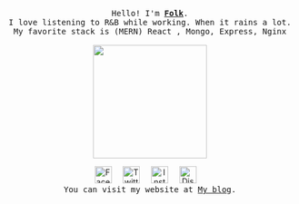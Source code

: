 <p align="center">
  <br>
  <samp>
    Hello! I'm <b><a rel="nofollow noopener noreferrer" target="_blank" href="https://github.com/Kongthap-code">Folk</a></b>.
    <br>I love listening to R&B while working. When it rains a lot.<br>
    My favorite stack is (MERN) React , Mongo, Express, Nginx<br><br>
  </samp>
  
  <img src="https://media.discordapp.net/attachments/802266980873666600/866313894926090270/bonefire.gif" width="200"/>

  <p align="center">
      <a rel="nofollow noopener noreferrer" target="_blank" href="https://www.facebook.com/profile.php?id=100009380508678">
        <img src="https://media.discordapp.net/attachments/802266980873666600/866302320630693918/162-1622540_8bit-icons-02-8-bit-facebook-icon-removebg-preview_1.png" width="30px" alt="Facebook"></a>
          &nbsp; 
          &nbsp;
      <a rel="nofollow noopener noreferrer" target="_blank" href="#">
        <img src="https://media.discordapp.net/attachments/802266980873666600/866383726199701545/png-clipart-logo-pixel-bit-computer-icons-pixel-fortnite-blue-angle-removebg-preview_4_1_1.png" width="30px" alt="Twitter"></a>   
          &nbsp; 
          &nbsp;
      <a rel="nofollow noopener noreferrer" target="_blank" href="https://www.instagram.com/kp98ps_/">
        <img src="https://media.discordapp.net/attachments/802266980873666600/866303739388362832/31c29e1581fabdf_1.png" width="30px" alt="Instargam"></a>
          &nbsp; 
          &nbsp;
      <a rel="nofollow noopener noreferrer" target="_blank" href="#">
        <img src="https://media.discordapp.net/attachments/802266980873666600/866305034890248192/DYWdMjmWkAMUxj9-removebg-preview.png" width="30px" alt="Discord"></a>   
          &nbsp; 
          &nbsp;
    <samp>
    <br>You can visit my website at <a rel="nofollow noopener noreferrer" target="_blank" href="https://kongthap-code.github.io/Kongthapcode-blog/">My blog</a></b>.<br>
    </samp>
  </p> 
</p>
